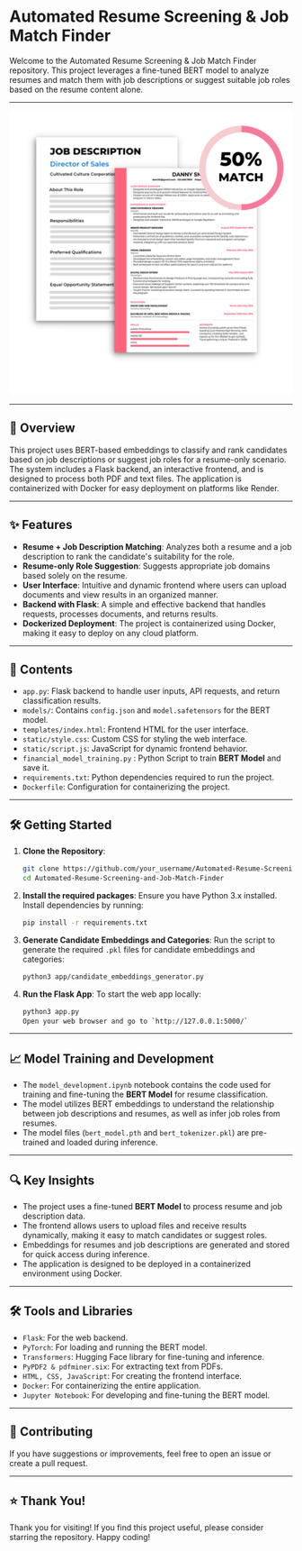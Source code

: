 # **Automated Resume Screening & Job Match Finder**

Welcome to the Automated Resume Screening & Job Match Finder repository. This project leverages a fine-tuned BERT model to analyze resumes and match them with job descriptions or suggest suitable job roles based on the resume content alone.

---

<div align="center">
  <img src="./Resume.jpg" alt="Automated Resume Screening Banner" style="border:none;">
</div>

---

## 🚀 **Overview**

This project uses BERT-based embeddings to classify and rank candidates based on job descriptions or suggest job roles for a resume-only scenario. The system includes a Flask backend, an interactive frontend, and is designed to process both PDF and text files. The application is containerized with Docker for easy deployment on platforms like Render.

---

## ✨ **Features**

- **Resume + Job Description Matching**: Analyzes both a resume and a job description to rank the candidate's suitability for the role.
- **Resume-only Role Suggestion**: Suggests appropriate job domains based solely on the resume.
- **User Interface**: Intuitive and dynamic frontend where users can upload documents and view results in an organized manner.
- **Backend with Flask**: A simple and effective backend that handles requests, processes documents, and returns results.
- **Dockerized Deployment**: The project is containerized using Docker, making it easy to deploy on any cloud platform.

---

## 📂 **Contents**

- `app.py`: Flask backend to handle user inputs, API requests, and return classification results.
- `models/`: Contains `config.json` and `model.safetensors` for the BERT model.
- `templates/index.html`: Frontend HTML for the user interface.
- `static/style.css`: Custom CSS for styling the web interface.
- `static/script.js`: JavaScript for dynamic frontend behavior.
- `financial_model_training.py` : Python Script to train **BERT Model** and save it.
- `requirements.txt`: Python dependencies required to run the project.
- `Dockerfile`: Configuration for containerizing the project.

---

## 🛠️  **Getting Started**

1. **Clone the Repository**:
   ```bash
   git clone https://github.com/your_username/Automated-Resume-Screening-and-Job-Match-Finder.git
   cd Automated-Resume-Screening-and-Job-Match-Finder
   
2. **Install the required packages**:
   Ensure you have Python 3.x installed. Install dependencies by running:
   ```bash
   pip install -r requirements.txt

3. **Generate Candidate Embeddings and Categories**:
   Run the script to generate the required `.pkl` files for candidate embeddings and categories:   
   ```bash
   python3 app/candidate_embeddings_generator.py

4. **Run the Flask App**:
   To start the web app locally:
   ```bash
   python3 app.py
   Open your web browser and go to `http://127.0.0.1:5000/`

---

## 📈 **Model Training and Development**

- The `model_development.ipynb` notebook contains the code used for training and fine-tuning the **BERT Model** for resume classification.
- The model utilizes BERT embeddings to understand the relationship between job descriptions and resumes, as well as infer job roles from resumes.
- The model files (`bert_model.pth` and `bert_tokenizer.pkl`) are pre-trained and loaded during inference.

---

## 🔍 **Key Insights**

- The project uses a fine-tuned **BERT Model** to process resume and job description data.
- The frontend allows users to upload files and receive results dynamically, making it easy to match candidates or suggest roles.
- Embeddings for resumes and job descriptions are generated and stored for quick access during inference.
- The application is designed to be deployed in a containerized environment using Docker.

---

## 🛠️ **Tools and Libraries**

- `Flask`: For the web backend.
- `PyTorch`: For loading and running the BERT model.
- `Transformers`: Hugging Face library for fine-tuning and inference.
- `PyPDF2 & pdfminer.six`: For extracting text from PDFs.
- `HTML, CSS, JavaScript`: For creating the frontend interface.
- `Docker`: For containerizing the entire application.
- `Jupyter Notebook`: For developing and fine-tuning the BERT model.

---

## 🤝 **Contributing**

If you have suggestions or improvements, feel free to open an issue or create a pull request.

---
## ⭐ **Thank You!**

Thank you for visiting! If you find this project useful, please consider starring the repository. Happy coding!


